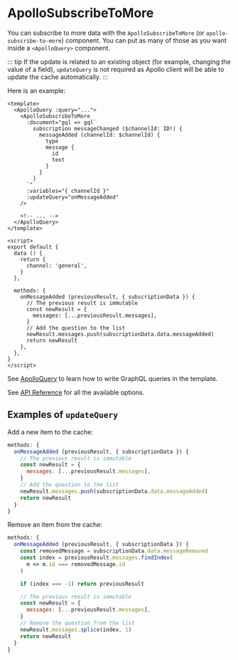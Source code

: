 # ApolloSubscribeToMore

You can subscribe to more data with the `ApolloSubscribeToMore` (or `apollo-subscribe-to-more`) component. You can put as many of those as you want inside a `<ApolloQuery>` component.

::: tip
If the update is related to an existing object (for example, changing the value of a field), `updateQuery` is not required as Apollo client will be able to update the cache automatically.
:::

Here is an example:

```vue
<template>
  <ApolloQuery :query="...">
    <ApolloSubscribeToMore
      :document="gql => gql`
        subscription messageChanged ($channelId: ID!) {
          messageAdded (channelId: $channelId) {
            type
            message {
              id
              text
            }
          }
        }
      `"
      :variables="{ channelId }"
      :updateQuery="onMessageAdded"
    />

    <!-- ... -->
  </ApolloQuery>
</template>

<script>
export default {
  data () {
    return {
      channel: 'general',
    }
  },

  methods: {
    onMessageAdded (previousResult, { subscriptionData }) {
      // The previous result is immutable
      const newResult = {
        messages: [...previousResult.messages],
      }
      // Add the question to the list
      newResult.messages.push(subscriptionData.data.messageAdded)
      return newResult
    },
  },
}
</script>
```

See [ApolloQuery](./query.md) to learn how to write GraphQL queries in the template.

See [API Reference](../api/apollo-subscribe-to-more.md) for all the available options.

## Examples of `updateQuery`

Add a new item to the cache:

```js
methods: {
  onMessageAdded (previousResult, { subscriptionData }) {
    // The previous result is immutable
    const newResult = {
      messages: [...previousResult.messages],
    }
    // Add the question to the list
    newResult.messages.push(subscriptionData.data.messageAdded)
    return newResult
  }
}
```

Remove an item from the cache:

```js
methods: {
  onMessageAdded (previousResult, { subscriptionData }) {
    const removedMessage = subscriptionData.data.messageRemoved
    const index = previousResult.messages.findIndex(
      m => m.id === removedMessage.id
    )

    if (index === -1) return previousResult

    // The previous result is immutable
    const newResult = {
      messages: [...previousResult.messages],
    }
    // Remove the question from the list
    newResult.messages.splice(index, 1)
    return newResult
  }
}
```
